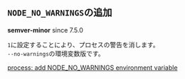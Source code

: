 ## `NODE_NO_WARNINGS`の追加

**semver-minor** since 7.5.0

`1`に設定することにより、プロセスの警告を消します。  
`--no-warnings`の環境変数版です。

[process: add NODE_NO_WARNINGS environment variable](https://github.com/nodejs/node/pull/10842)
